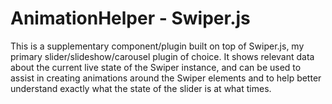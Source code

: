# AnimationHelper - Swiper.js


This is a supplementary component/plugin built on top of Swiper.js, my primary slider/slideshow/carousel plugin of choice. It shows relevant data about the current live state of the Swiper instance, and can be used to assist in creating animations around the Swiper elements and to help better understand exactly what the state of the slider is at what times.
